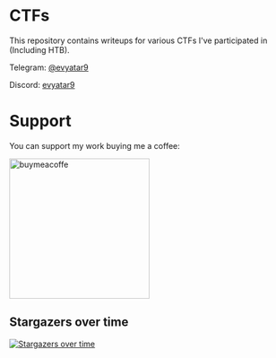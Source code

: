 # CTFs

This repository contains writeups for various CTFs I've participated in (Including HTB).

Telegram: [@evyatar9](https://t.me/evyatar9)

Discord: [evyatar9](https://discord.com/users/812805349815091251)

# Support
You can support my work buying me a coffee:

[<img width=250 alt="buymeacoffe" src="https://cdn.buymeacoffee.com/buttons/v2/default-blue.png">](https://www.buymeacoffee.com/evyatar9)

## Stargazers over time

[![Stargazers over time](https://starchart.cc/evyatar9/Writeups.svg)](https://starchart.cc/evyatar9/Writeups)
